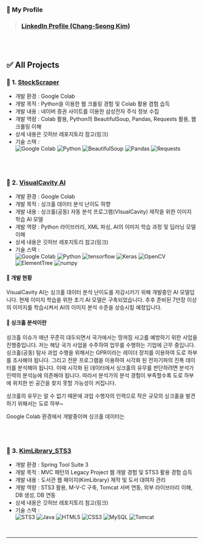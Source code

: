 ### 🎁 My Profile
> ### [LinkedIn Profile (Chang-Seong Kim)](https://www.linkedin.com/in/chang-seong-kim-7826142a0/)

<br>
<br>

## ✅ All Projects

### 📌 1. [StockScraper](https://github.com/Kim-src/StockScraper)
- 개발 환경 : Google Colab
- 개발 목적 : Python을 이용한 웹 크롤링 경험 및 Colab 활용 겸험 습득
- 개발 내용 : 네이버 증권 사이트를 이용한 삼성전자 주식 정보 수집
- 개발 역량 : Colab 활용, Python의 BeautifulSoup, Pandas, Requests 활용, 웹 크롤링 이해
- 상세 내용은 깃허브 레포지토리 참고(링크)
- 기술 스택 :  
<img alt="Google Colab" src="https://img.shields.io/badge/-Google_Colab-F9AB00?style=flat-square&logo=google-colab&logoColor=white" /> <img alt="Python" src="https://img.shields.io/badge/-Python-3776AB?style=flat-square&logo=python&logoColor=white" /> <img alt="BeautifulSoup" src="https://img.shields.io/badge/BeautifulSoup-2ca02c.svg?style=flat-square&logo=python&logoColor=white" /> <img alt="Pandas" src="https://img.shields.io/badge/Pandas-white.svg?style=flat-square&logo=pandas&logoColor=black" /> <img alt="Requests" src="https://img.shields.io/badge/Requests-2CA5E0.svg?style=flat-square&logo=python&logoColor=white" />

<br>
<br>

### 📌 2. [VisualCavity AI](https://github.com/Kim-src/VisualCavity)
- 개발 환경 : Google Colab
- 개발 목적 : 싱크홀 데이터 분석 난이도 하향
- 개발 내용 : 싱크홀(공동) 자동 분석 프로그램(VIsualCavity) 제작을 위한 이미지 학습 AI 모델
- 개발 역량 : Python 라이브러리, XML 파싱, AI의 이미지 학습 과정 및 딥러닝 모델 이해
- 상세 내용은 깃허브 레포지토리 참고(링크)
- 기술 스택 :  
<img alt="Google Colab" src="https://img.shields.io/badge/-Google_Colab-F9AB00?style=flat-square&logo=google-colab&logoColor=white" /> <img alt="Python" src="https://img.shields.io/badge/-Python-3776AB?style=flat-square&logo=python&logoColor=white" /> <img alt="tensorflow" src="https://img.shields.io/badge/TensorFlow-%23FF6F00.svg?style=flat-square&logo=TensorFlow&logoColor=white" /> <img alt="Keras" src="https://img.shields.io/badge/Keras-%23D00000.svg?style=flat-square&logo=Keras&logoColor=white" /> <img alt="OpenCV" src="https://img.shields.io/badge/OpenCV-%23323330.svg?style=flat-square&logo=opencv&logoColor=white" /> <img alt="ElementTree" src="https://img.shields.io/badge/-ElementTree-blue?style=flat-square&logo=python&logoColor=white" /> <img alt="numpy" src="https://img.shields.io/badge/numpy-%23013243.svg?style=flat-square&logo=numpy&logoColor=white" />

#### 🔔 개발 현황
VisualCavity AI는 싱크홀 데이터 분석 난이도를 저감시키기 위해 개발중인 AI 모델입니다.
현재 이미지 학습을 위한 초기 AI 모델은 구축되었습니다.
추후 준비된 7만장 이상의 이미지를 학습시켜서 AI의 이미지 분석 수준을 상승시킬 예정입니다.

#### 🔔 싱크홀 분석이란
싱크홀 이슈가 매년 꾸준히 대두되면서 국가에서는 땅꺼짐 사고를 예방하기 위한 사업을 진행중입니다.
저는 해당 국가 사업을 수주하여 업무를 수행하는 기업에 근무 중입니다.
싱크홀(공동) 탐사 과업 수행을 위해서는 GPR이라는 레이더 장치를 이용하여 도로 하부를 조사해야 됩니다.
그리고 전문 프로그램을 이용하여 시각화 된 전자기파의 진폭 데이터를 분석해야 됩니다.
이때 시각화 된 데이터에서 싱크홀의 유무를 판단하려면 분석가 인력의 분석능에 의존해야 됩니다.
따라서 분석가의 분석 경험이 부족할수록 도로 하부에 위치한 빈 공간을 찾지 못할 가능성이 커집니다.

싱크홀의 유무는 알 수 없기 때문에 과업 수행자의 인력으로  작은 규모의 싱크홀을 발견하기 위해서는 도로 하부~

Google Colab 환경에서 개발중이며 싱크홀 데이터는

<br>
<br>

### 📌 3. [KimLibrary_STS3](https://github.com/Kim-src/KimLibrary_STS3)
- 개발 환경 : Spring Tool Suite 3
- 개발 목적 : MVC 패턴의 Legacy Project 웹 개발 경험 및 STS3 활용 경험 습득
- 개발 내용 : 도서관 웹 페이지(KimLibrary) 제작 및 도서 대여자 관리
- 개발 역량 : STS3 활용, M-V-C 구축, Tomcat 서버 연동, 외부 라이브러리 이해, DB 생성, DB 연동
- 상세 내용은 깃허브 레포지토리 참고(링크)
- 기술 스택 :  
<img alt="STS3" src="https://img.shields.io/badge/STS3-6DB33F.svg?style=flat-square&logo=spring&logoColor=white" /> <img alt="Java" src="https://img.shields.io/badge/Java-ED8B00.svg?style=flat-square&logo=java&logoColor=white" /> <img alt="HTML5" src="https://img.shields.io/badge/HTML5-E34F26.svg?style=flat-square&logo=html5&logoColor=white" /> <img alt="CSS3" src="https://img.shields.io/badge/CSS3-1572B6.svg?style=flat-square&logo=css3&logoColor=white" /> <img alt="MySQL" src="https://img.shields.io/badge/MySQL-4479A1.svg?style=flat-square&logo=mysql&logoColor=white" /> <img alt="Tomcat" src="https://img.shields.io/badge/Tomcat-F9AB00.svg?style=flat-square&logo=apache&logoColor=white" />

<!--
#### 🛠️ 향후 계획 및 발전 방향
KimLibrary는 웹 개발 역량을 증진시키기 위해 수행한 프로젝트입니다.
Spring을 정통으로 학습하기 위해 STS3 환경에서 Spring Framework를 사용하여 개발하였습니다.
그런데 Spring과 DB를 연결하는 과정에서 외부 라이브러리 버전을 호환시기키지 못하였습니다.
Spring을 이용한 웹 개발에 대해 이해가 부족했기 때문에 적절한 라이브러리가 적용되지 않았습니다.
이를 해결하기 위해 Spring Boot를 활용하여 Spring에 대한 이해도를 더욱 높이려고 합니다.
따라서 추후 IntelliJ, VS Code, Eclipse 환경에서도 동일한 내용의 프로젝트를 개발할 예정입니다.
-->

<br>

***

<br>
<br>
<br>
